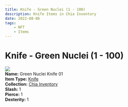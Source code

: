```yaml
---
title: Knife - Green Nuclei (1 - 100)
description: Knife Items in Chia Inventory
date: 2022-08-06
tags:
    - NFT
    - Items
---
```


# Knife - Green Nuclei (1 - 100)
<div class="item_thumbnail">
<a href="#"><img loading="lazy" src="https://5aq4pd3rj2l5vky4jlxu2tuzv6kzdwbrisz2fhdud4thi3ht.arweave.net/-6C_HHj3FOl9qrHErvTU6Zr5WR2DFEs6KcdB8mdGzzI"></a><br/>
<div><strong>Name:</strong> Green Nuclei Knife 01</div>
<div><strong>Item Type:</strong> <a href="#">Knife</a></div>
<div><strong>Collection:</strong> <a href="https://www.spacescan.io/xch/nft/collection/col16fpva26fhdjp2echs3cr7c30gzl7qe67hu9grtsjcqldz354asjsyzp6wx">Chia Inventory</a></div>
<div><strong>Slash:</strong> 1</div>
<div><strong>Pierce:</strong> 1</div>
<div><strong>Dexterity:</strong> 1</div>
</div>

